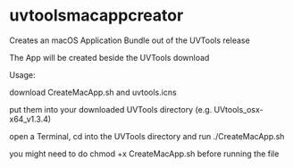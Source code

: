 # uvtoolsmacappcreator
Creates an macOS Application Bundle out of the UVTools release

The App will be created beside the UVTools download

Usage:

download CreateMacApp.sh and uvtools.icns

put them into your downloaded UVTools directory (e.g. UVtools_osx-x64_v1.3.4)

open a Terminal, cd into the UVTools directory and run ./CreateMacApp.sh

you might need to do chmod +x CreateMacApp.sh before running the file

